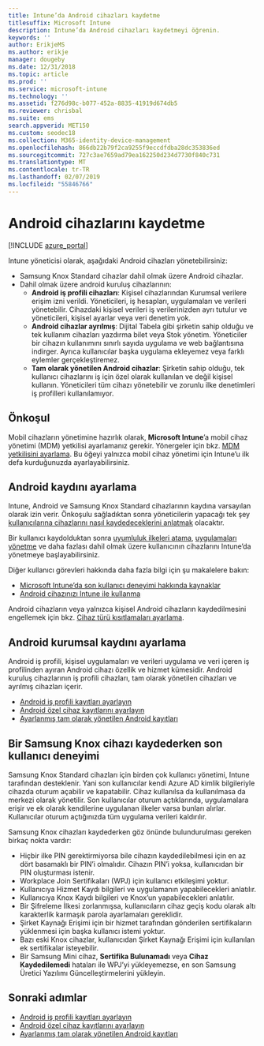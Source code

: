 ```yaml
---
title: Intune’da Android cihazları kaydetme
titlesuffix: Microsoft Intune
description: Intune’da Android cihazları kaydetmeyi öğrenin.
keywords: ''
author: ErikjeMS
ms.author: erikje
manager: dougeby
ms.date: 12/31/2018
ms.topic: article
ms.prod: ''
ms.service: microsoft-intune
ms.technology: ''
ms.assetid: f276d98c-b077-452a-8835-41919d674db5
ms.reviewer: chrisbal
ms.suite: ems
search.appverid: MET150
ms.custom: seodec18
ms.collection: M365-identity-device-management
ms.openlocfilehash: 866db22b79f2ca9255f9eccdfdba28dc353836ed
ms.sourcegitcommit: 727c3ae7659ad79ea162250d234d7730f840c731
ms.translationtype: MT
ms.contentlocale: tr-TR
ms.lasthandoff: 02/07/2019
ms.locfileid: "55846766"
---
```

# <a name="enroll-android-devices"></a>Android cihazlarını kaydetme

[!INCLUDE [azure_portal](./includes/azure_portal.md)]

Intune yöneticisi olarak, aşağıdaki Android cihazları yönetebilirsiniz:
- Samsung Knox Standard cihazlar dahil olmak üzere Android cihazlar.
- Dahil olmak üzere android kuruluş cihazlarının:
    - **Android iş profili cihazları**: Kişisel cihazlarından Kurumsal verilere erişim izni verildi. Yöneticileri, iş hesapları, uygulamaları ve verileri yönetebilir. Cihazdaki kişisel verileri iş verilerinizden ayrı tutulur ve yöneticileri, kişisel ayarlar veya veri denetim yok. 
    - **Android cihazlar ayrılmış**: Dijital Tabela gibi şirketin sahip olduğu ve tek kullanım cihazları yazdırma bilet veya Stok yönetim. Yöneticiler bir cihazın kullanımını sınırlı sayıda uygulama ve web bağlantısına indirger. Ayrıca kullanıcılar başka uygulama ekleyemez veya farklı eylemler gerçekleştiremez.
    - **Tam olarak yönetilen Android cihazlar**: Şirketin sahip olduğu, tek kullanıcı cihazlarını iş için özel olarak kullanılan ve değil kişisel kullanın. Yöneticileri tüm cihazı yönetebilir ve zorunlu ilke denetimleri iş profilleri kullanılamıyor. 

## <a name="prerequisite"></a>Önkoşul

Mobil cihazların yönetimine hazırlık olarak, **Microsoft Intune**’a mobil cihaz yönetimi (MDM) yetkilisi ayarlamanız gerekir. Yönergeler için bkz. [MDM yetkilisini ayarlama](mdm-authority-set.md). Bu öğeyi yalnızca mobil cihaz yönetimi için Intune’u ilk defa kurduğunuzda ayarlayabilirsiniz.

## <a name="set-up-android-enrollment"></a>Android kaydını ayarlama

Intune, Android ve Samsung Knox Standard cihazlarının kaydına varsayılan olarak izin verir. Önkoşulu sağladıktan sonra yöneticilerin yapacağı tek şey [kullanıcılarına cihazlarını nasıl kaydedeceklerini anlatmak](/intune-user-help/enroll-your-device-in-intune-android) olacaktır.

Bir kullanıcı kaydolduktan sonra [uyumluluk ilkeleri atama](compliance-policy-create-android.md), [uygulamaları yönetme](app-management.md) ve daha fazlası dahil olmak üzere kullanıcının cihazlarını Intune’da yönetmeye başlayabilirsiniz.

Diğer kullanıcı görevleri hakkında daha fazla bilgi için şu makalelere bakın:

- [Microsoft Intune’da son kullanıcı deneyimi hakkında kaynaklar](end-user-educate.md)
- [Android cihazınızı Intune ile kullanma](https://docs.microsoft.com/intune-user-help/using-your-android-device-with-intune)

Android cihazların veya yalnızca kişisel Android cihazların kaydedilmesini engellemek için bkz. [Cihaz türü kısıtlamaları ayarlama](enrollment-restrictions-set.md).

## <a name="set-up-android-enterprise-enrollment"></a>Android kurumsal kaydını ayarlama

Android iş profili, kişisel uygulamaları ve verileri uygulama ve veri içeren iş profilinden ayıran Android cihazı özellik ve hizmet kümesidir. Android kuruluş cihazlarının iş profili cihazları, tam olarak yönetilen cihazları ve ayrılmış cihazları içerir. 

- [Android iş profili kayıtları ayarlayın](android-work-profile-enroll.md)
- [Android özel cihaz kayıtlarını ayarlayın](android-kiosk-enroll.md)
- [Ayarlanmış tam olarak yönetilen Android kayıtları](android-fully-managed-enroll.md)

## <a name="end-user-experience-when-enrolling-a-samsung-knox-device"></a>Bir Samsung Knox cihazı kaydederken son kullanıcı deneyimi

Samsung Knox Standard cihazları için birden çok kullanıcı yönetimi, Intune tarafından desteklenir. Yani son kullanıcılar kendi Azure AD kimlik bilgileriyle cihazda oturum açabilir ve kapatabilir. Cihaz kullanılsa da kullanılmasa da merkezi olarak yönetilir. Son kullanıcılar oturum açtıklarında, uygulamalara erişir ve ek olarak kendilerine uygulanan ilkeler varsa bunları alırlar. Kullanıcılar oturum açtığınızda tüm uygulama verileri kaldırılır.

Samsung Knox cihazları kaydederken göz önünde bulundurulması gereken birkaç nokta vardır:
-   Hiçbir ilke PIN gerektirmiyorsa bile cihazın kaydedilebilmesi için en az dört basamaklı bir PIN’i olmalıdır. Cihazın PIN’i yoksa, kullanıcıdan bir PIN oluşturması istenir.
-   Workplace Join Sertifikaları (WPJ) için kullanıcı etkileşimi yoktur.
-   Kullanıcıya Hizmet Kaydı bilgileri ve uygulamanın yapabilecekleri anlatılır.
-   Kullanıcıya Knox Kaydı bilgileri ve Knox’un yapabilecekleri anlatılır.
-   Bir Şifreleme İlkesi zorlanmışsa, kullanıcıların cihaz geçiş kodu olarak altı karakterlik karmaşık parola ayarlamaları gereklidir.
-   Şirket Kaynağı Erişimi için bir hizmet tarafından gönderilen sertifikaların yüklenmesi için başka kullanıcı istemi yoktur.
- Bazı eski Knox cihazlar, kullanıcıdan Şirket Kaynağı Erişimi için kullanılan ek sertifikalar isteyebilir.
- Bir Samsung Mini cihaz, **Sertifika Bulunamadı** veya **Cihaz Kaydedilemedi** hataları ile WPJ’yi yükleyemezse, en son Samsung Üretici Yazılımı Güncelleştirmelerini yükleyin.

## <a name="next-steps"></a>Sonraki adımlar

- [Android iş profili kayıtları ayarlayın](android-work-profile-enroll.md)
- [Android özel cihaz kayıtlarını ayarlayın](android-kiosk-enroll.md)
- [Ayarlanmış tam olarak yönetilen Android kayıtları](android-fully-managed-enroll.md)
